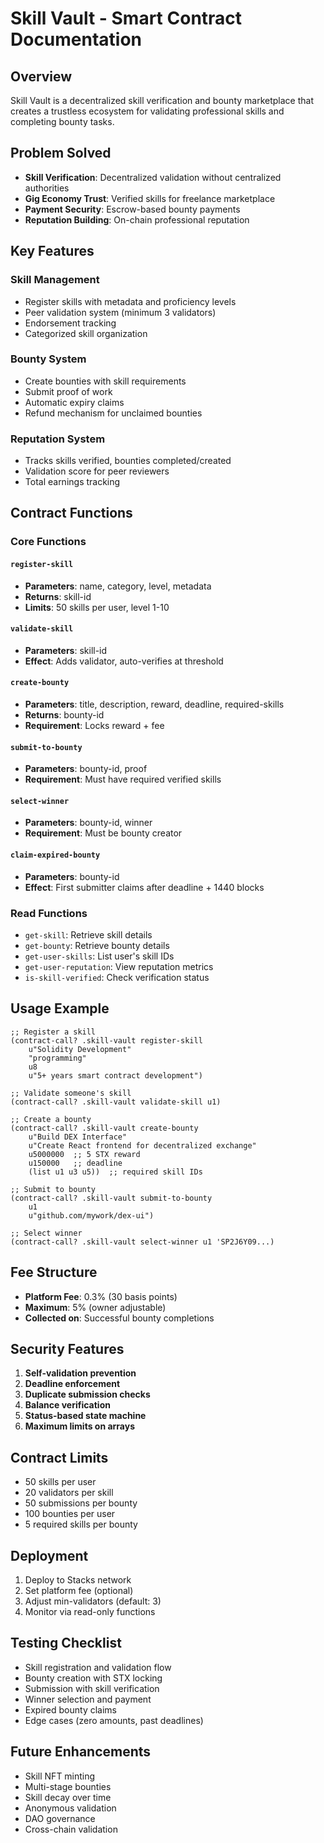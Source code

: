 # Skill Vault - Smart Contract Documentation

## Overview
Skill Vault is a decentralized skill verification and bounty marketplace that creates a trustless ecosystem for validating professional skills and completing bounty tasks.

## Problem Solved
- **Skill Verification**: Decentralized validation without centralized authorities
- **Gig Economy Trust**: Verified skills for freelance marketplace
- **Payment Security**: Escrow-based bounty payments
- **Reputation Building**: On-chain professional reputation

## Key Features

### Skill Management
- Register skills with metadata and proficiency levels
- Peer validation system (minimum 3 validators)
- Endorsement tracking
- Categorized skill organization

### Bounty System
- Create bounties with skill requirements
- Submit proof of work
- Automatic expiry claims
- Refund mechanism for unclaimed bounties

### Reputation System
- Tracks skills verified, bounties completed/created
- Validation score for peer reviewers
- Total earnings tracking

## Contract Functions

### Core Functions

#### `register-skill`
- **Parameters**: name, category, level, metadata
- **Returns**: skill-id
- **Limits**: 50 skills per user, level 1-10

#### `validate-skill`
- **Parameters**: skill-id
- **Effect**: Adds validator, auto-verifies at threshold

#### `create-bounty`
- **Parameters**: title, description, reward, deadline, required-skills
- **Returns**: bounty-id
- **Requirement**: Locks reward + fee

#### `submit-to-bounty`
- **Parameters**: bounty-id, proof
- **Requirement**: Must have required verified skills

#### `select-winner`
- **Parameters**: bounty-id, winner
- **Requirement**: Must be bounty creator

#### `claim-expired-bounty`
- **Parameters**: bounty-id
- **Effect**: First submitter claims after deadline + 1440 blocks

### Read Functions
- `get-skill`: Retrieve skill details
- `get-bounty`: Retrieve bounty details
- `get-user-skills`: List user's skill IDs
- `get-user-reputation`: View reputation metrics
- `is-skill-verified`: Check verification status

## Usage Example

```clarity
;; Register a skill
(contract-call? .skill-vault register-skill 
    u"Solidity Development" 
    "programming" 
    u8 
    u"5+ years smart contract development")

;; Validate someone's skill
(contract-call? .skill-vault validate-skill u1)

;; Create a bounty
(contract-call? .skill-vault create-bounty
    u"Build DEX Interface"
    u"Create React frontend for decentralized exchange"
    u5000000  ;; 5 STX reward
    u150000   ;; deadline
    (list u1 u3 u5))  ;; required skill IDs

;; Submit to bounty
(contract-call? .skill-vault submit-to-bounty 
    u1 
    u"github.com/mywork/dex-ui")

;; Select winner
(contract-call? .skill-vault select-winner u1 'SP2J6Y09...)
```

## Fee Structure
- **Platform Fee**: 0.3% (30 basis points)
- **Maximum**: 5% (owner adjustable)
- **Collected on**: Successful bounty completions

## Security Features
1. **Self-validation prevention**
2. **Deadline enforcement**
3. **Duplicate submission checks**
4. **Balance verification**
5. **Status-based state machine**
6. **Maximum limits on arrays**

## Contract Limits
- 50 skills per user
- 20 validators per skill
- 50 submissions per bounty
- 100 bounties per user
- 5 required skills per bounty

## Deployment
1. Deploy to Stacks network
2. Set platform fee (optional)
3. Adjust min-validators (default: 3)
4. Monitor via read-only functions

## Testing Checklist
- Skill registration and validation flow
- Bounty creation with STX locking
- Submission with skill verification
- Winner selection and payment
- Expired bounty claims
- Edge cases (zero amounts, past deadlines)

## Future Enhancements
- Skill NFT minting
- Multi-stage bounties
- Skill decay over time
- Anonymous validation
- DAO governance
- Cross-chain validation
